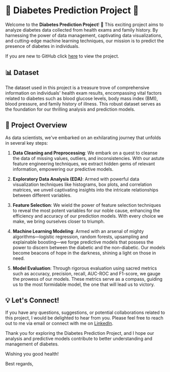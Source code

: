 # 🌟 Diabetes Prediction Project 🌟

Welcome to the **Diabetes Prediction Project**! 🎉 This exciting project aims to analyze diabetes data collected from health exams and family history. By harnessing the power of data management, captivating data visualizations, and cutting-edge machine learning techniques, our mission is to predict the presence of diabetes in individuals.

If you are new to GitHub click [here](https://github.com/Dave-314/Diabetes-Classification/blob/main/diabetes%20classification%20notebook%202nd%20draft.ipynb) to view the project.

## 📊 Dataset

The dataset used in this project is a treasure trove of comprehensive information on individuals' health exam results, encompassing vital factors related to diabetes such as blood glucose levels, body mass index (BMI), blood pressure, and family history of illness. This robust dataset serves as the foundation for our thrilling analysis and prediction models.

## 🚀 Project Overview

As data scientists, we've embarked on an exhilarating journey that unfolds in several key steps:

1. **Data Cleaning and Preprocessing**: We embark on a quest to cleanse the data of missing values, outliers, and inconsistencies. With our astute feature engineering techniques, we extract hidden gems of relevant information, empowering our predictive models.

2. **Exploratory Data Analysis (EDA)**: Armed with powerful data visualization techniques like histograms, box plots, and correlation matrices, we unveil captivating insights into the intricate relationships between different variables.

3. **Feature Selection**: We wield the power of feature selection techniques to reveal the most potent variables for our noble cause, enhancing the efficiency and accuracy of our prediction models. With every choice we make, we bring ourselves closer to triumph.

4. **Machine Learning Modeling**: Armed with an arsenal of mighty algorithms—logistic regression, random forests, upsampling and explainable boosting—we forge predictive models that possess the power to discern between the diabetic and the non-diabetic. Our models become beacons of hope in the darkness, shining a light on those in need.

5. **Model Evaluation**: Through rigorous evaluation using sacred metrics such as accuracy, precision, recall, AUC-ROC and F1-score, we gauge the prowess of our models. These metrics serve as a compass, guiding us to the most formidable model, the one that will lead us to victory.

## :bulb: **Let's Connect!**
If you have any questions, suggestions, or potential collaborations related to this project, I would be delighted to hear from you. Please feel free to reach out to me via email or connect with me on [LinkedIn](https://www.linkedin.com/in/david-shields/).

Thank you for exploring the Diabetes Prediction Project, and I hope our analysis and predictive models contribute to better understanding and management of diabetes.

Wishing you good health!

Best regards,

